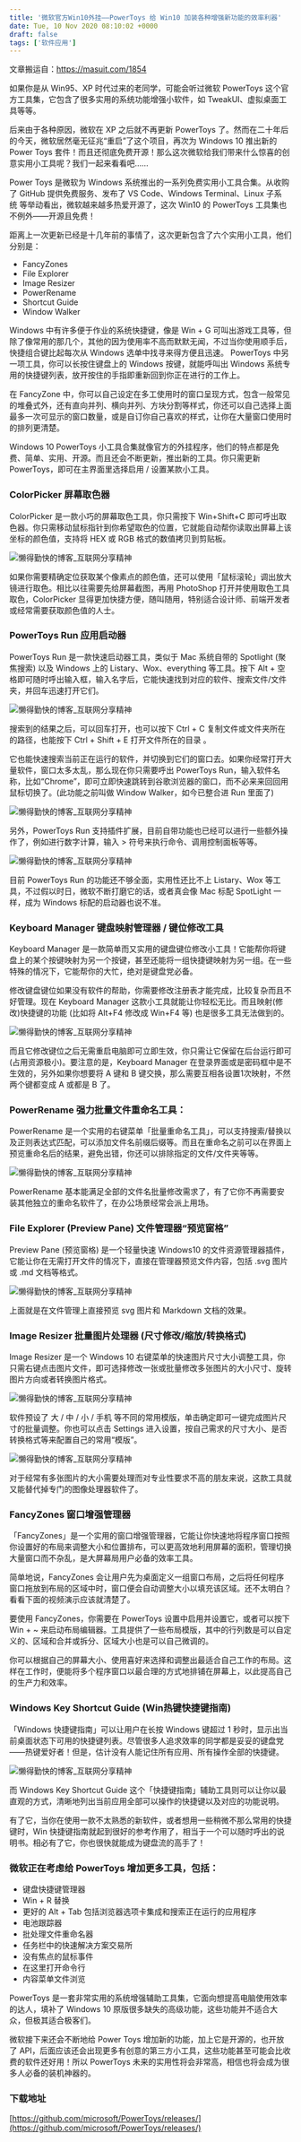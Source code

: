 ```yaml
---
title: '微软官方Win10外挂——PowerToys 给 Win10 加装各种增强新功能的效率利器'
date: Tue, 10 Nov 2020 08:10:02 +0000
draft: false
tags: ['软件应用']
---
```


文章搬运自：https://masuit.com/1854

如果你是从 Win95、XP 时代过来的老同学，可能会听过微软 PowerToys 这个官方工具集，它包含了很多实用的系统功能增强小软件，如 TweakUI、虚拟桌面工具等等。

后来由于各种原因，微软在 XP 之后就不再更新 PowerToys 了。然而在二十年后的今天，微软居然毫无征兆“重启”了这个项目，再次为 Windows 10 推出新的 Power Toys 套件！而且还彻底免费开源！那么这次微软给我们带来什么惊喜的创意实用小工具呢？我们一起来看看吧……

Power Toys 是微软为 Windows 系统推出的一系列免费实用小工具合集。从收购了 GitHub 提供免费服务、发布了 VS Code、Windows Terminal、Linux 子系统 等举动看出，微软越来越多热爱开源了，这次 Win10 的 PowerToys 工具集也不例外——开源且免费！

距离上一次更新已经是十几年前的事情了，这次更新包含了六个实用小工具，他们分别是：

*   FancyZones 
*   File Explorer 
*   Image Resizer
*   PowerRename 
*   Shortcut Guide 
*   Window Walker

Windows 中有许多便于作业的系统快捷键，像是 Win + G 可叫出游戏工具等，但除了像常用的那几个，其他的因为使用率不高而默默无闻，不过当你使用顺手后，快捷组合键比起每次从 Windows 选单中找寻来得方便且迅速。 PowerToys 中另一项工具，你可以长按住键盘上的 Windows 按键，就能呼叫出 Windows 系统专用的快捷键列表，放开按住的手指即重新回到你正在进行的工作上。

在 FancyZone 中，你可以自己设定在多工使用时的窗口呈现方式，包含一般常见的堆叠式外，还有直向并列、横向并列、方块分割等样式，你还可以自己选择上面最多一次可显示的窗口数量，或是自订你自己喜欢的样式，让你在大量窗口使用时的排列更清楚。

Windows 10 PowerToys 小工具合集就像官方的外挂程序，他们的特点都是免费、简单、实用、开源。而且还会不断更新，推出新的工具。你只需更新 PowerToys，即可在主界面里选择启用 / 设置某款小工具。

### ColorPicker 屏幕取色器

ColorPicker 是一款小巧的屏幕取色工具，你只需按下 Win+Shift+C 即可呼出取色器。你只需移动鼠标指针到你希望取色的位置，它就能自动帮你读取出屏幕上该坐标的颜色值，支持将 HEX 或 RGB 格式的数值拷贝到剪贴板。

![懒得勤快的博客_互联网分享精神](https://git.imweb.io/guomo/imgbed/raw/master/2020/08/21/t01kajy1b3ls.gif "微软官方Win10外挂——PowerToys 0.25官方简体中文版，免费给 Win10 加装各种增强新功能的效率利器")

如果你需要精确定位获取某个像素点的颜色值，还可以使用「鼠标滚轮」调出放大镜进行取色。相比以往需要先给屏幕截图，再用 PhotoShop 打开并使用取色工具取色，ColorPicker 显得更加快捷方便，随叫随用，特别适合设计师、前端开发者或经常需要获取颜色值的人士。

### PowerToys Run 应用启动器

PowerToys Run 是一款快速启动器工具，类似于 Mac 系统自带的 Spotlight (聚焦搜索) 以及 Windows 上的 Listary、Wox、everything 等工具。按下 Alt + 空格即可随时呼出输入框，输入名字后，它能快速找到对应的软件、搜索文件/文件夹，并回车迅速打开它们。

![懒得勤快的博客_互联网分享精神](https://git.imweb.io/ldqk/imgbed/raw/master/2020/08/21/t01kcdjgtfk0.gif "微软官方Win10外挂——PowerToys 0.25官方简体中文版，免费给 Win10 加装各种增强新功能的效率利器")

搜索到的结果之后，可以回车打开，也可以按下 Ctrl + C 复制文件或文件夹所在的路径，也能按下 Ctrl + Shift + E 打开文件所在的目录 。

它也能快速搜索当前正在运行的软件，并切换到它们的窗口去。如果你经常打开大量软件，窗口太多太乱，那么现在你只需要呼出 PowerToys Run，输入软件名称，比如“Chrome”，即可立即快速跳转到谷歌浏览器的窗口，而不必来来回回用鼠标切换了。(此功能之前叫做 Window Walker，如今已整合进 Run 里面了)

![懒得勤快的博客_互联网分享精神](http://img-dp.iplaysoft.com/dispatch/a00de9abbb833b40d79dfe953b2a3819.gif "微软官方Win10外挂——PowerToys 0.25官方简体中文版，免费给 Win10 加装各种增强新功能的效率利器")

另外，PowerToys Run 支持插件扩展，目前自带功能也已经可以进行一些额外操作了，例如进行数字计算，输入 > 符号来执行命令、调用控制面板等等。

![懒得勤快的博客_互联网分享精神](https://git.imweb.io/ldqk/imgbed/raw/master/2020/08/21/t01ks2abvocg.gif "微软官方Win10外挂——PowerToys 0.25官方简体中文版，免费给 Win10 加装各种增强新功能的效率利器")

目前 PowerToys Run 的功能还不够全面，实用性还比不上 Listary、Wox 等工具，不过假以时日，微软不断打磨它的话，或者真会像 Mac 标配 SpotLight 一样，成为 Windows 标配的启动器也说不准。

### Keyboard Manager 键盘映射管理器 / 键位修改工具

Keyboard Manager 是一款简单而又实用的键盘键位修改小工具！它能帮你将键盘上的某个按键映射为另一个按键，甚至还能将一组快捷键映射为另一组。在一些特殊的情况下，它能帮你的大忙，绝对是键盘党必备。

修改键盘键位如果没有软件的帮助，你需要修改注册表才能完成，比较复杂而且不好管理。现在 Keyboard Manager 这款小工具就能让你轻松无比。而且映射(修改)快捷键的功能 (比如将 Alt+F4 修改成 Win+F4 等) 也是很多工具无法做到的。

![懒得勤快的博客_互联网分享精神](https://git.imweb.io/guomo/imgbed/raw/master/2020/08/21/t01l64pcasqo.gif "微软官方Win10外挂——PowerToys 0.25官方简体中文版，免费给 Win10 加装各种增强新功能的效率利器")

而且它修改键位之后无需重启电脑即可立即生效，你只需让它保留在后台运行即可 (占用资源极小)。要注意的是，Keyboard Manager 在登录界面或是密码框中是不生效的，另外如果你想要将 A 键和 B 键交换，那么需要互相各设置1次映射，不然两个键都变成 A 或都是 B 了。

### PowerRename 强力批量文件重命名工具：

PowerRename 是一个实用的右键菜单「批量重命名工具」，可以支持搜索/替换以及正则表达式匹配，可以添加文件名前缀后缀等。而且在重命名之前可以在界面上预览重命名后的结果，避免出错，你还可以排除指定的文件/文件夹等等。

![懒得勤快的博客_互联网分享精神](https://img-dp.iplaysoft.com/dispatch/33e4496cf3c948efdf596690f8353105.gif "微软官方Win10外挂——PowerToys 0.25官方简体中文版，免费给 Win10 加装各种增强新功能的效率利器")

PowerRename 基本能满足全部的文件名批量修改需求了，有了它你不再需要安装其他独立的重命名软件了，在办公场景经常会派上用场。

### File Explorer (Preview Pane) 文件管理器“预览窗格”

Preview Pane (预览窗格) 是一个轻量快速 Windows10 的文件资源管理器插件，它能让你在无需打开文件的情况下，直接在管理器预览文件内容，包括 .svg 图片或 .md 文档等格式。

![懒得勤快的博客_互联网分享精神](https://git.imweb.io/si/imgbed/raw/master/2020/08/21/t01ks2t9lyps.gif "微软官方Win10外挂——PowerToys 0.25官方简体中文版，免费给 Win10 加装各种增强新功能的效率利器")

上面就是在文件管理上直接预览 svg 图片和 Markdown 文档的效果。

### Image Resizer 批量图片处理器 (尺寸修改/缩放/转换格式)

Image Resizer 是一个 Windows 10 右键菜单的快速图片尺寸大小调整工具，你只需右键点击图片文件，即可选择修改一张或批量修改多张图片的大小尺寸、旋转图片方向或者转换图片格式。

![懒得勤快的博客_互联网分享精神](https://git.imweb.io/guomo/imgbed/raw/master/2020/08/21/t01ko2020v7k.gif "微软官方Win10外挂——PowerToys 0.25官方简体中文版，免费给 Win10 加装各种增强新功能的效率利器")

软件预设了 大 / 中 / 小 / 手机 等不同的常用模版，单击确定即可一键完成图片尺寸的批量调整。你也可以点击 Settings 进入设置，按自己需求的尺寸大小、是否转换格式等来配置自己的常用“模版”。

![懒得勤快的博客_互联网分享精神](https://git.imweb.io/guomo/imgbed/raw/master/2020/08/21/t01l6gs24n40.gif "微软官方Win10外挂——PowerToys 0.25官方简体中文版，免费给 Win10 加装各种增强新功能的效率利器")

对于经常有多张图片的大小需要处理而对专业性要求不高的朋友来说，这款工具就又能替代掉专门的图像处理器软件了。

### FancyZones 窗口增强管理器

「FancyZones」是一个实用的窗口增强管理器，它能让你快速地将程序窗口按照你设置好的布局来调整大小和位置排布，可以更高效地利用屏幕的面积，管理切换大量窗口而不杂乱，是大屏幕局用户必备的效率工具。

简单地说，FancyZones 会让用户先为桌面定义一组窗口布局，之后将任何程序窗口拖放到布局的区域中时，窗口便会自动调整大小以填充该区域。还不太明白？看看下面的视频演示应该就清楚了。

要使用 FancyZones，你需要在 PowerToys 设置中启用并设置它，或者可以按下 Win + ~ 来启动布局编辑器。工具提供了一些布局模版，其中的行列数是可以自定义的、区域和合并或拆分、区域大小也是可以自己微调的。

你可以根据自己的屏幕大小、使用喜好来选择和调整出最适合自己工作的布局。这样在工作时，便能将多个程序窗口以最合理的方式地排铺在屏幕上，以此提高自己的生产力和效率。

### Windows Key Shortcut Guide (Win热键快捷键指南)

「Windows 快捷键指南」可以让用户在长按 Windows 键超过 1 秒时，显示出当前桌面状态下可用的快捷键列表。尽管很多人追求效率的同学都是妥妥的键盘党——热键爱好者！但是，估计没有人能记住所有应用、所有操作全部的快捷键。

![懒得勤快的博客_互联网分享精神](https://gitee.com/masuit_admin/images/raw/master/2020/08/21/t01lokb66xa8.png "微软官方Win10外挂——PowerToys 0.25官方简体中文版，免费给 Win10 加装各种增强新功能的效率利器")

而 Windows Key Shortcut Guide 这个「快捷键指南」辅助工具则可以让你以最直观的方式，清晰地列出当前应用全部可以操作的快捷键以及对应的功能说明。

有了它，当你在使用一款不太熟悉的新软件，或者想用一些稍微不那么常用的快捷键时，Win 快捷键指南就起到很好的参考作用了，相当于一个可以随时呼出的说明书。相必有了它，你也很快就能成为键盘流的高手了！

### 微软正在考虑给 PowerToys 增加更多工具，包括：

*   键盘快捷键管理器
*   Win + R 替换
*   更好的 Alt + Tab 包括浏览器选项卡集成和搜索正在运行的应用程序
*   电池跟踪器
*   批处理文件重命名器
*   任务栏中的快速解决方案交易所
*   没有焦点的鼠标事件
*   在这里打开命令行
*   内容菜单文件浏览

PowerToys 是一套非常实用的系统增强辅助工具集，它面向想提高电脑使用效率的达人，填补了 Windows 10 原版很多缺失的高级功能，这些功能并不适合大众，但极其适合极客们。

微软接下来还会不断地给 Power Toys 增加新的功能，加上它是开源的，也开放了 API，后面应该还会出现更多有创意的第三方小工具，这些功能甚至可能会比收费的软件还好用！所以 PowerToys 未来的实用性将会非常高，相信也将会成为很多人必备的装机神器的。

### 下载地址

[https://github.com/microsoft/PowerToys/releases/](https://github.com/microsoft/PowerToys/releases/)